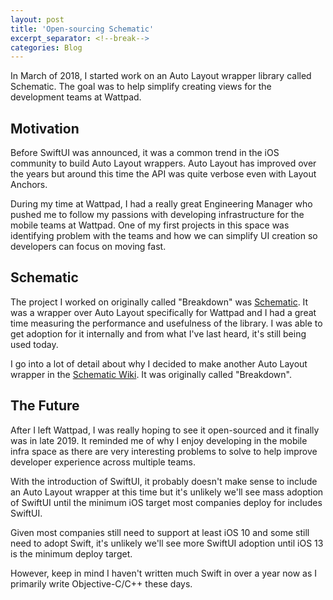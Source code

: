 ```yaml
---
layout: post
title: 'Open-sourcing Schematic'
excerpt_separator: <!--break-->
categories: Blog
---
```


In March of 2018, I started work on an Auto Layout wrapper library called Schematic. The goal was to help simplify creating views for the development teams at Wattpad.

<!--break-->

## Motivation

Before SwiftUI was announced, it was a common trend in the iOS community to build Auto Layout wrappers.
Auto Layout has improved over the years but around this time the API was quite verbose even with Layout Anchors.

During my time at Wattpad, I had a really great Engineering Manager who pushed me to follow my passions with developing infrastructure for the mobile teams at Wattpad.
One of my first projects in this space was identifying problem with the teams and how we can simplify UI creation so developers can focus on moving fast.

## Schematic

The project I worked on originally called "Breakdown" was [Schematic](https://github.com/Wattpad/Schematic). It was a wrapper over Auto Layout specifically for Wattpad and I had a great time measuring the performance and usefulness of the library. I was able to get adoption for it internally and from what I've last heard, it's still being used today. 

I go into a lot of detail about why I decided to make another Auto Layout wrapper in the [Schematic Wiki](https://github.com/Wattpad/Schematic/wiki/Explanation-for-how-this-framework-came-to-be). It was originally called "Breakdown".

## The Future

After I left Wattpad, I was really hoping to see it open-sourced and it finally was in late 2019.
It reminded me of why I enjoy developing in the mobile infra space as there are very interesting problems to solve to help improve developer experience across multiple teams.

With the introduction of SwiftUI, it probably doesn't make sense to include an Auto Layout wrapper at this time but it's unlikely we'll see mass adoption of SwiftUI until the minimum iOS target most companies deploy for includes SwiftUI. 

Given most companies still need to support at least iOS 10 and some still need to adopt Swift, it's unlikely we'll see more SwiftUI adoption until iOS 13 is the minimum deploy target. 

However, keep in mind I haven't written much Swift in over a year now as I primarily write Objective-C/C++ these days.
